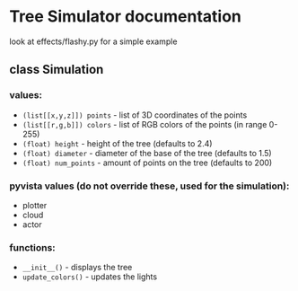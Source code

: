 # Tree Simulator documentation

look at effects/flashy.py for a simple example

## class Simulation

### values:

- `(list[[x,y,z]]) points` - list of 3D coordinates of the points
- `(list[[r,g,b]]) colors` - list of RGB colors of the points (in range 0-255)
- `(float) height` - height of the tree (defaults to 2.4)
- `(float) diameter` - diameter of the base of the tree (defaults to 1.5)
- `(float) num_points` - amount of points on the tree (defaults to 200)

### pyvista values (do not override these, used for the simulation):
- plotter
- cloud
- actor

### functions:
- `__init__()` - displays the tree
- `update_colors()` - updates the lights
